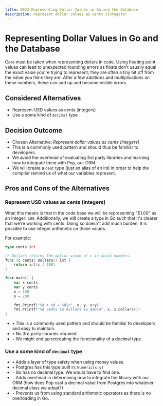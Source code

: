 ```yaml
---
title: 0023 Representing Dollar Values in Go and the Database
description: Represent dollar values as cents (integers)
---
```

# Representing Dollar Values in Go and the Database

Care must be taken when representing dollars in code. Using floating point values can lead to unexpected rounding errors as floats don't usually equal the exact value you're trying to represent; they are often a tiny bit off from the value you think they are. After a few additions and multiplications on these numbers, these can add up and become visible errors.

## Considered Alternatives

* Represent USD values as cents (integers)
* Use a some kind of `decimal` type

## Decision Outcome

* Chosen Alternative: *Represent dollar values as cents (integers)*
* This is a commonly used pattern and should thus be familiar to developers.
* We avoid the overhead of evaluating 3rd party libraries and learning how to integrate them with Pop, our ORM.
* We will create a `cent` type (just an alias of an int) in order to help the compiler remind us of what our variables represent.

## Pros and Cons of the Alternatives

### Represent USD values as cents (integers)

What this means is that in the code base we will be representing "$1.00" as an integer: `100`. Additionally, we will create a type in Go such that it's clearer that we're working with cents. Doing so doesn't add much burden; it is possible to use integer arithmetic on these values.

For example:

```go
type cents int

// Dollars returns the dollar value of c in whole numbers.
func (c cents) Dollars() int {
    return int(c / 100)
}

func main() {
    var x cents
    var y cents
    x = 100
    y = 200

    fmt.Printf("%d + %d = %d\n", x, y, x+y)
    fmt.Printf("%d cents in dollars is $%d\n", x, x.Dollars())
}
```

* `+` This is a commonly used pattern and should be familiar to developers, and easy to maintain.
* `+` No 3rd party libraries required.
* `-` We might end up recreating the functionality of a decimal type.

### Use a some kind of `decimal` type

* `+` Adds a layer of type safety when using money values.
* `+` Postgres has this type built in: `Numeric(x,y)`
* `-` Go has no decimal type. We would have to find one.
* `-` Adds overhead in determining how to integrate the library with our ORM (how does Pop cast a decimal value from Postgres into whatever decimal class we adopt?)
* `-` Prevents us from using standard arithmetic operators as there is no overloading in Go.
